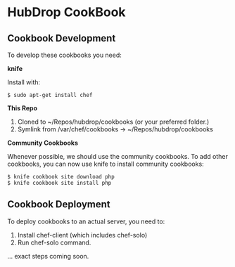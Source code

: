 HubDrop CookBook
================


Cookbook Development
--------------------

To develop these cookbooks you need:

**knife**

Install with:

    $ sudo apt-get install chef

**This Repo**

1. Cloned to ~/Repos/hubdrop/cookbooks (or your preferred folder.)
2. Symlink from /var/chef/cookbooks -> ~/Repos/hubdrop/cookbooks

**Community Cookbooks**

Whenever possible, we should use the community cookbooks.
To add other cookbooks, you can now use knife to install community cookbooks:

    $ knife cookbook site download php
    $ knife cookbook site install php

Cookbook Deployment
-------------------

To deploy cookbooks to an actual server, you need to:

1. Install chef-client (which includes chef-solo)
2. Run chef-solo command.

... exact steps coming soon.

